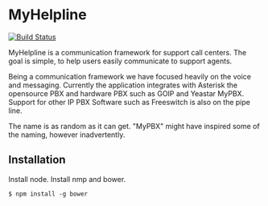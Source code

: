MyHelpline
==========

[![Build Status](https://ci.helpline.co.ke/buildStatus/icon?job=myhelpline)](https://ci.helpline.co.ke/job/myhelpline/)

MyHelpline is a communication framework for support call centers.
The goal is simple, to help users easily communicate to support agents.

Being a communication framework we have focused heavily on the voice and messaging.
Currently the application integrates with Asterisk the opensource PBX and hardware PBX such as GOIP and Yeastar MyPBX.
Support for other IP PBX Software such as Freeswitch is also on the pipe line.

The name is as random as it can get. "MyPBX" might have inspired some of the naming, however inadvertently.

Installation
------------
Install node.
Install nmp and bower.

    $ npm install -g bower
